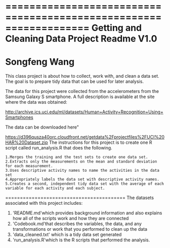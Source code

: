 ==================================================================
Getting and Cleaning Data Project
Readme V1.0
==================================================================
Songfeng Wang
==================================================================


This class project is about how to collect, work with, and clean a data set. The goal is to prepare tidy data that can be used for later analysis. 

The data for this project were collected from the accelerometers from the Samsung Galaxy S smartphone. A full description is available at the site where the data was obtained:

http://archive.ics.uci.edu/ml/datasets/Human+Activity+Recognition+Using+Smartphones 

The data can be downloaded here"

https://d396qusza40orc.cloudfront.net/getdata%2Fprojectfiles%2FUCI%20HAR%20Dataset.zip 
The instructions for this project is to create one R script called run_analysis.R that does the following. 

    1.Merges the training and the test sets to create one data set.
    2.Extracts only the measurements on the mean and standard deviation for each measurement. 
    3.Uses descriptive activity names to name the activities in the data set
    4.Appropriately labels the data set with descriptive activity names. 
    5.Creates a second, independent tidy data set with the average of each variable for each activity and each subject. 




=========================================
The datasets associated with this project includes:

1. 'README.md'which provides background information and also explains how all of the scripts work and how they are connected
2. 'Codebook.md'that describes the variables, the data, and any transformations or work that you performed to clean up the data
3. 'data_cleaned.txt' which is a tidy data set generated
4. 'run_analysis.R'which is the R scripts that performed the analysis.

